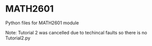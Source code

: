 # MATH2601
Python files for MATH2601 module

Note: Tutorial 2 was cancelled due to techincal faults so there is no Tutorial2.py

